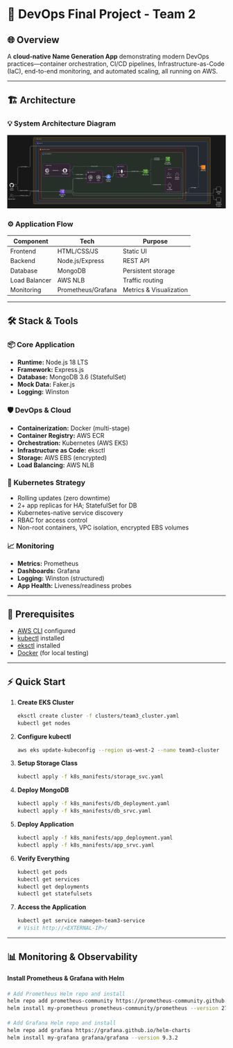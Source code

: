 # 🚀 DevOps Final Project - Team 2

## 🌐 Overview

A **cloud-native Name Generation App** demonstrating modern DevOps practices—container orchestration, CI/CD pipelines, Infrastructure-as-Code (IaC), end-to-end monitoring, and automated scaling, all running on AWS.

---

## 🏗️ Architecture

### 💡 System Architecture Diagram

![Architecture Diagram](screenshots/diagram.png)

### ⚙️ Application Flow

| Component       | Tech             | Purpose                     |
|-----------------|------------------|-----------------------------|
| Frontend        | HTML/CSS/JS      | Static UI                   |
| Backend         | Node.js/Express  | REST API                    |
| Database        | MongoDB          | Persistent storage          |
| Load Balancer   | AWS NLB          | Traffic routing             |
| Monitoring      | Prometheus/Grafana| Metrics & Visualization    |

---

## 🛠️ Stack & Tools

### 📦 Core Application

- **Runtime:** Node.js 18 LTS
- **Framework:** Express.js
- **Database:** MongoDB 3.6 (StatefulSet)
- **Mock Data:** Faker.js
- **Logging:** Winston

### 🛡️ DevOps & Cloud

- **Containerization:** Docker (multi-stage)
- **Container Registry:** AWS ECR
- **Orchestration:** Kubernetes (AWS EKS)
- **Infrastructure as Code:** eksctl
- **Storage:** AWS EBS (encrypted)
- **Load Balancing:** AWS NLB

### 🔹 Kubernetes Strategy

- Rolling updates (zero downtime)
- 2+ app replicas for HA; StatefulSet for DB
- Kubernetes-native service discovery
- RBAC for access control
- Non-root containers, VPC isolation, encrypted EBS volumes

### 📈 Monitoring

- **Metrics:** Prometheus
- **Dashboards:** Grafana
- **Logging:** Winston (structured)
- **App Health:** Liveness/readiness probes

---

## 🚦 Prerequisites

- [AWS CLI](https://docs.aws.amazon.com/cli/latest/userguide/getting-started-install.html) configured
- [kubectl](https://kubernetes.io/docs/tasks/tools/) installed
- [eksctl](https://docs.aws.amazon.com/eks/latest/userguide/eksctl.html) installed
- [Docker](https://docs.docker.com/get-docker/) (for local testing)

---

## ⚡ Quick Start

1. **Create EKS Cluster**
    ```bash
    eksctl create cluster -f clusters/team3_cluster.yaml
    kubectl get nodes
    ```

2. **Configure kubectl**
    ```bash
    aws eks update-kubeconfig --region us-west-2 --name team3-cluster
    ```

3. **Setup Storage Class**
    ```bash
    kubectl apply -f k8s_manifests/storage_svc.yaml
    ```

4. **Deploy MongoDB**
    ```bash
    kubectl apply -f k8s_manifests/db_deployment.yaml
    kubectl apply -f k8s_manifests/db_srvc.yaml
    ```

5. **Deploy Application**
    ```bash
    kubectl apply -f k8s_manifests/app_deployment.yaml
    kubectl apply -f k8s_manifests/app_srvc.yaml
    ```

6. **Verify Everything**
    ```bash
    kubectl get pods
    kubectl get services
    kubectl get deployments
    kubectl get statefulsets
    ```

7. **Access the Application**
    ```bash
    kubectl get service namegen-team3-service
    # Visit http://<EXTERNAL-IP>/
    ```

---

## 📊 Monitoring & Observability

#### Install Prometheus & Grafana with Helm

```bash
# Add Prometheus Helm repo and install
helm repo add prometheus-community https://prometheus-community.github.io/helm-charts
helm install my-prometheus prometheus-community/prometheus --version 27.30.0

# Add Grafana Helm repo and install
helm repo add grafana https://grafana.github.io/helm-charts
helm install my-grafana grafana/grafana --version 9.3.2